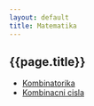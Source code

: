 ```yaml
---
layout: default
title: Matematika
---
```


## {{page.title}}

* [Kombinatorika](kombinatorika.html)
* [Kombinacni cisla](kombinacni-cisla.html)



